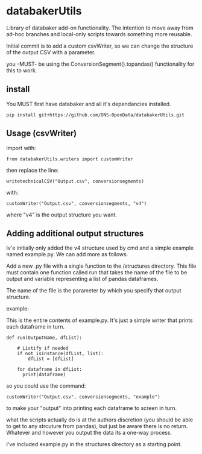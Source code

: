 # databakerUtils

Library of databaker add-on functionality. The intention to move away from ad-hoc branches and local-only scripts
towards something more reusable.

Initial commit is to add a custom csvWriter, so we can change the structure of the output CSV with a parameter.

you -MUST- be using the ConversionSegment().topandas() functionality for this to work.


## install

You MUST first have databaker and all it's dependancies installed.

`pip install git+https://github.com/ONS-OpenData/databakerUtils.git`


## Usage (csvWriter)

import with:

`from databakerUtils.writers import customWriter`


then replace the line:

`writetechnicalCSV("Output.csv", conversionsegments)`

with:

`customWriter("Output.csv", conversionsegments, "v4")`

where "v4" is the output structure you want.


## Adding additional output structures

Iv'e initially only added the v4 structure used by cmd and a simple example named example.py. We can add more as follows.

Add a new .py file with a single function to the /structures directory. This file must contain one function called run that takes the name of the file to be output and variable representing a list of pandas dataframes.

The name of the file is the parameter by which you specify that output structure.

example:

This is the entire contents of example.py. It's just a simple writer that prints each dataframe in turn.

```
def run(OutputName, dfList):

    # Listify if needed
    if not isinstance(dfList, list):
        dfList = [dfList]

    for dataframe in dfList:
      print(dataframe)

```

so you could use the command:

`customWriter("Output.csv", conversionsegments, "example")`

to make your "output" into printing each dataframe to screen in turn.

what the scripts actually do is at the authors discretion (you should be able to get to any strcuture from pandas), but just be aware there is no return. Whatever and however you output the data its a one-way process.

I've included example.py in the structures directory as a starting point.

